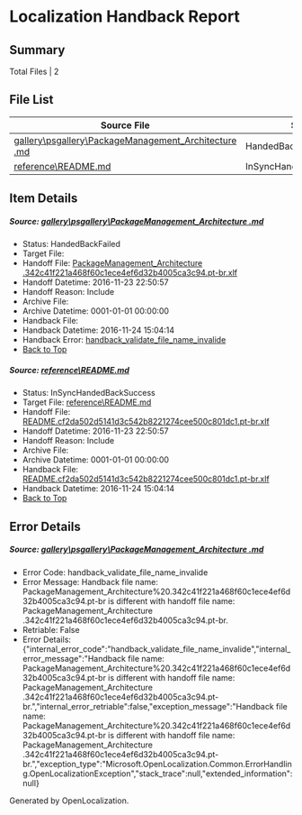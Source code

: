 # <a name='report-top'></a> Localization Handback Report

## Summary
 Total Files | 2

## File List
 Source File | Status | Details 
 ----------- | ------ | ------- 
 [gallery\psgallery\PackageManagement_Architecture .md](https://github.com/PowerShell/powerShell-Docs/blob/e6c526d1074f61154d03b92b6bf6f599976f5936/gallery/psgallery/PackageManagement_Architecture%20.md) | HandedBackFailed | [Details](#c84ff58e4378feffa15c91485826b74f421c737e120)
 [reference\README.md](https://github.com/PowerShell/powerShell-Docs/blob/6f2cc23f6fce9c267e793fa8653f292e6a6b98ec/reference/README.md) | InSyncHandedBackSuccess | [Details](#edafde9188cad3b21d0cd2b30cfaaf1bede9b1952174)

## Item Details
##### <a name='c84ff58e4378feffa15c91485826b74f421c737e120'></a> Source: [gallery\psgallery\PackageManagement_Architecture .md](https://github.com/PowerShell/powerShell-Docs/blob/e6c526d1074f61154d03b92b6bf6f599976f5936/gallery/psgallery/PackageManagement_Architecture%20.md)
* Status: HandedBackFailed
* Target File: 
* Handoff File: [PackageManagement_Architecture .342c41f221a468f60c1ece4ef6d32b4005ca3c94.pt-br.xlf](https://github.com/PowerShell/powerShell-Docs.handoff/blob/d9da5558c6db5e746520321e99e8631711f24431/ol-handoff/PowerShell/powerShell-Docs.pt-br/live/PackageManagement_Architecture%20.342c41f221a468f60c1ece4ef6d32b4005ca3c94.pt-br.xlf)
* Handoff Datetime: 2016-11-23 22:50:57
* Handoff Reason: Include
* Archive File: 
* Archive Datetime: 0001-01-01 00:00:00
* Handback File: 
* Handback Datetime: 2016-11-24 15:04:14
* Handback Error: [handback_validate_file_name_invalide](#c84ff58e4378feffa15c91485826b74f421c737e120handback_validate_file_name_invalide)
* [Back to Top](#report-top)

##### <a name='edafde9188cad3b21d0cd2b30cfaaf1bede9b1952174'></a> Source: [reference\README.md](https://github.com/PowerShell/powerShell-Docs/blob/6f2cc23f6fce9c267e793fa8653f292e6a6b98ec/reference/README.md)
* Status: InSyncHandedBackSuccess
* Target File: [reference\README.md](https://github.com/PowerShell/powerShell-Docs.pt-br/blob/d8f4971950eaf509492529344e660152b8ca7d92/reference/README.md)
* Handoff File: [README.cf2da502d5141d3c542b8221274cee500c801dc1.pt-br.xlf](https://github.com/PowerShell/powerShell-Docs.handoff/blob/d9da5558c6db5e746520321e99e8631711f24431/ol-handoff/PowerShell/powerShell-Docs.pt-br/live/README.cf2da502d5141d3c542b8221274cee500c801dc1.pt-br.xlf)
* Handoff Datetime: 2016-11-23 22:50:57
* Handoff Reason: Include
* Archive File: 
* Archive Datetime: 0001-01-01 00:00:00
* Handback File: [README.cf2da502d5141d3c542b8221274cee500c801dc1.pt-br.xlf](https://github.com/PowerShell/powerShell-Docs.handback/blob/cf74c675ed29f5a8d1b2dfac1693be2f74e619e0/ol-handback/PowerShell/powerShell-Docs.pt-br/live/README.cf2da502d5141d3c542b8221274cee500c801dc1.pt-br.xlf)
* Handback Datetime: 2016-11-24 15:04:14
* [Back to Top](#report-top)


## Error Details
##### <a name='c84ff58e4378feffa15c91485826b74f421c737e120handback_validate_file_name_invalide'></a> Source: [gallery\psgallery\PackageManagement_Architecture .md](#c84ff58e4378feffa15c91485826b74f421c737e120)
* Error Code: handback_validate_file_name_invalide
* Error Message: Handback file name: PackageManagement_Architecture%20.342c41f221a468f60c1ece4ef6d32b4005ca3c94.pt-br is different with handoff file name: PackageManagement_Architecture .342c41f221a468f60c1ece4ef6d32b4005ca3c94.pt-br.
* Retriable: False
* Error Details: {"internal_error_code":"handback_validate_file_name_invalide","internal_error_message":"Handback file name: PackageManagement_Architecture%20.342c41f221a468f60c1ece4ef6d32b4005ca3c94.pt-br is different with handoff file name: PackageManagement_Architecture .342c41f221a468f60c1ece4ef6d32b4005ca3c94.pt-br.","internal_error_retriable":false,"exception_message":"Handback file name: PackageManagement_Architecture%20.342c41f221a468f60c1ece4ef6d32b4005ca3c94.pt-br is different with handoff file name: PackageManagement_Architecture .342c41f221a468f60c1ece4ef6d32b4005ca3c94.pt-br.","exception_type":"Microsoft.OpenLocalization.Common.ErrorHandling.OpenLocalizationException","stack_trace":null,"extended_information":null}


Generated by OpenLocalization.
